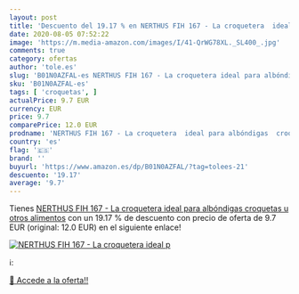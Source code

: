 ```yaml
---
layout: post
title: 'Descuento del 19.17 % en NERTHUS FIH 167 - La croquetera  ideal p'
date: 2020-08-05 07:52:22
image: 'https://m.media-amazon.com/images/I/41-QrWG78XL._SL400_.jpg'
comments: true
category: ofertas
author: 'tole.es'
slug: 'B01N0AZFAL-es NERTHUS FIH 167 - La croquetera ideal para albóndigas...'
sku: 'B01N0AZFAL-es'
tags: [ 'croquetas', ]
actualPrice: 9.7 EUR
currency: EUR
price: 9.7
comparePrice: 12.0 EUR
prodname: 'NERTHUS FIH 167 - La croquetera  ideal para albóndigas  croquetas u otros alimentos'
country: 'es'
flag: '🇪🇸'
brand: ''
buyurl: 'https://www.amazon.es/dp/B01N0AZFAL/?tag=tolees-21'
descuento: '19.17'
average: '9.7'
---
```


Tienes [NERTHUS FIH 167 - La croquetera  ideal para albóndigas  croquetas u otros alimentos](https://www.amazon.es/dp/B01N0AZFAL/?tag=tolees-21) con un 19.17 % de descuento con precio de oferta de 9.7 EUR (original: 12.0 EUR) en el siguiente enlace!

[![NERTHUS FIH 167 - La croquetera  ideal p](https://m.media-amazon.com/images/I/41-QrWG78XL._SL400_.jpg)](https://www.amazon.es/dp/B01N0AZFAL/?tag=tolees-21)

ℹ️:


[🛒 Accede a la oferta!!](https://www.amazon.es/dp/B01N0AZFAL/?tag=tolees-21)
